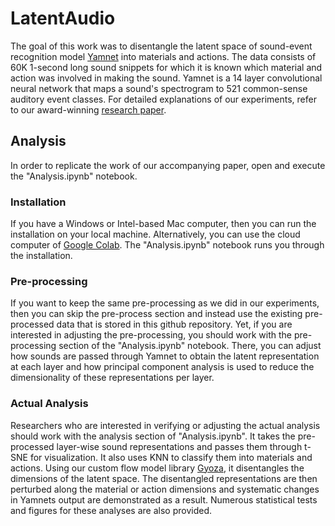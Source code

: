 # LatentAudio
The goal of this work was to disentangle the latent space of sound-event recognition model [Yamnet](https://www.tensorflow.org/hub/tutorials/yamnet) into materials and actions. The data consists of 60K 1-second long sound snippets for which it is known which material and action was involved in making the sound. Yamnet is a 14 layer convolutional neural network that maps a sound's spectrogram to 521 common-sense auditory event classes. For detailed explanations of our experiments, refer to our award-winning [research paper](https://papers.ssrn.com/sol3/papers.cfm?abstract_id=4959687).

## Analysis
In order to replicate the work of our accompanying paper, open and execute the "Analysis.ipynb" notebook. 

### Installation
If you have a Windows or Intel-based Mac computer, then you can run the installation on your local machine. Alternatively, you can use the cloud computer of [Google Colab](https://colab.google). The "Analysis.ipynb" notebook runs you through the installation.

### Pre-processing
If you want to keep the same pre-processing as we did in our experiments, then you can skip the pre-process section and instead use the existing pre-processed data that is stored in this github repository. Yet, if you are interested in adjusting the pre-processing, you should work with the pre-processing section of the "Analysis.ipynb" notebook. There, you can adjust how sounds are passed through Yamnet to obtain the latent representation at each layer and how principal component analysis is used to reduce the dimensionality of these representations per layer. 

### Actual Analysis 
Researchers who are interested in verifying or adjusting the actual analysis should work with the analysis section of "Analysis.ipynb". It takes the pre-processed layer-wise sound representations and passes them through t-SNE for visualization. It also uses KNN to classify them into materials and actions. Using our custom flow model library [Gyoza](https://pypi.org/project/gyoza/), it disentangles the dimensions of the latent space. The disentangled representations are then perturbed along the material or action dimensions and systematic changes in Yamnets output are demonstrated as a result. Numerous statistical tests and figures for these analyses are also provided. 

